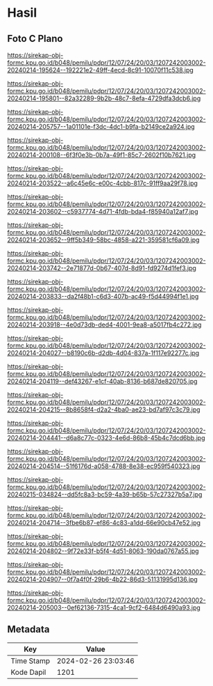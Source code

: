 # Hasil

## Foto C Plano

https://sirekap-obj-formc.kpu.go.id/b048/pemilu/pdpr/12/07/24/20/03/1207242003002-20240214-195624--192221e2-49ff-4ecd-8c91-10070f11c538.jpg

https://sirekap-obj-formc.kpu.go.id/b048/pemilu/pdpr/12/07/24/20/03/1207242003002-20240214-195801--82a32289-9b2b-48c7-8efa-4729dfa3dcb6.jpg

https://sirekap-obj-formc.kpu.go.id/b048/pemilu/pdpr/12/07/24/20/03/1207242003002-20240214-205757--1a01101e-f3dc-4dc1-b9fa-b2149ce2a924.jpg

https://sirekap-obj-formc.kpu.go.id/b048/pemilu/pdpr/12/07/24/20/03/1207242003002-20240214-200108--6f3f0e3b-0b7a-49f1-85c7-2602f10b7621.jpg

https://sirekap-obj-formc.kpu.go.id/b048/pemilu/pdpr/12/07/24/20/03/1207242003002-20240214-203522--a6c45e6c-e00c-4cbb-817c-91ff9aa29f78.jpg

https://sirekap-obj-formc.kpu.go.id/b048/pemilu/pdpr/12/07/24/20/03/1207242003002-20240214-203602--c5937774-4d71-4fdb-bda4-f85940a12af7.jpg

https://sirekap-obj-formc.kpu.go.id/b048/pemilu/pdpr/12/07/24/20/03/1207242003002-20240214-203652--9ff5b349-58bc-4858-a221-359581cf6a09.jpg

https://sirekap-obj-formc.kpu.go.id/b048/pemilu/pdpr/12/07/24/20/03/1207242003002-20240214-203742--2e71877d-0b67-407d-8d91-fd9274d1fef3.jpg

https://sirekap-obj-formc.kpu.go.id/b048/pemilu/pdpr/12/07/24/20/03/1207242003002-20240214-203833--da2f48b1-c6d3-407b-ac49-f5d44994f1e1.jpg

https://sirekap-obj-formc.kpu.go.id/b048/pemilu/pdpr/12/07/24/20/03/1207242003002-20240214-203918--4e0d73db-ded4-4001-9ea8-a5017fb4c272.jpg

https://sirekap-obj-formc.kpu.go.id/b048/pemilu/pdpr/12/07/24/20/03/1207242003002-20240214-204027--b8190c6b-d2db-4d04-837a-1f117e92277c.jpg

https://sirekap-obj-formc.kpu.go.id/b048/pemilu/pdpr/12/07/24/20/03/1207242003002-20240214-204119--def43267-e1cf-40ab-8136-b687de820705.jpg

https://sirekap-obj-formc.kpu.go.id/b048/pemilu/pdpr/12/07/24/20/03/1207242003002-20240214-204215--8b8658f4-d2a2-4ba0-ae23-bd7af97c3c79.jpg

https://sirekap-obj-formc.kpu.go.id/b048/pemilu/pdpr/12/07/24/20/03/1207242003002-20240214-204441--d6a8c77c-0323-4e6d-86b8-45b4c7dcd6bb.jpg

https://sirekap-obj-formc.kpu.go.id/b048/pemilu/pdpr/12/07/24/20/03/1207242003002-20240214-204514--51f6176d-a058-4788-8e38-ec959f540323.jpg

https://sirekap-obj-formc.kpu.go.id/b048/pemilu/pdpr/12/07/24/20/03/1207242003002-20240215-034824--dd5fc8a3-bc59-4a39-b65b-57c27327b5a7.jpg

https://sirekap-obj-formc.kpu.go.id/b048/pemilu/pdpr/12/07/24/20/03/1207242003002-20240214-204714--3fbe6b87-ef86-4c83-a1dd-66e90cb47e52.jpg

https://sirekap-obj-formc.kpu.go.id/b048/pemilu/pdpr/12/07/24/20/03/1207242003002-20240214-204802--9f72e33f-b5f4-4d51-8063-190da0767a55.jpg

https://sirekap-obj-formc.kpu.go.id/b048/pemilu/pdpr/12/07/24/20/03/1207242003002-20240214-204907--0f7a4f0f-29b6-4b22-86d3-51131995d136.jpg

https://sirekap-obj-formc.kpu.go.id/b048/pemilu/pdpr/12/07/24/20/03/1207242003002-20240214-205003--0ef62136-7315-4ca1-9cf2-6484d6490a93.jpg


## Metadata

| Key        | Value               |
| ---------- | ------------------- |
| Time Stamp | 2024-02-26 23:03:46 |
| Kode Dapil | 1201                |



